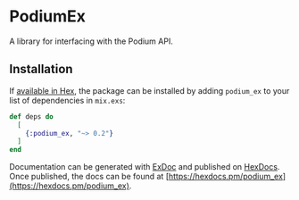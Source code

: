# PodiumEx

A library for interfacing with the Podium API.

## Installation

If [available in Hex](https://hex.pm/docs/publish), the package can be installed
by adding `podium_ex` to your list of dependencies in `mix.exs`:

```elixir
def deps do
  [
    {:podium_ex, "~> 0.2"}
  ]
end
```

Documentation can be generated with [ExDoc](https://github.com/elixir-lang/ex_doc)
and published on [HexDocs](https://hexdocs.pm). Once published, the docs can
be found at [https://hexdocs.pm/podium_ex](https://hexdocs.pm/podium_ex).
